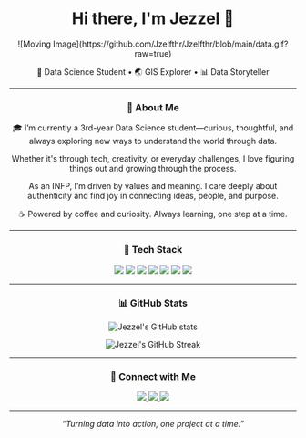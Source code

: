 <h1 align="center">Hi there, I'm Jezzel 👋</h1>
<p align="center">
  ![Moving Image](https://github.com/Jzelfthr/Jzelfthr/blob/main/data.gif?raw=true)
</p>
<p align="center">🌱 Data Science Student • 🌏 GIS Explorer • 📊 Data Storyteller</p>

---

<h3 align="center">🧠 About Me</h3>

<p align="center">
🎓 I’m currently a 3rd-year Data Science student—curious, thoughtful, and always exploring new ways to understand the world through data.
</p>

<p align="center">
Whether it's through tech, creativity, or everyday challenges, I love figuring things out and growing through the process.
</p>

<p align="center">
As an INFP, I’m driven by values and meaning. I care deeply about authenticity and find joy in connecting ideas, people, and purpose.
</p>

<p align="center">
☕ Powered by coffee and curiosity. Always learning, one step at a time.
</p>

---

<h3 align="center">🚀 Tech Stack</h3>

<p align="center">
  <img src="https://img.shields.io/badge/-Python-3776AB?style=flat-square&logo=python&logoColor=white" />
  <img src="https://img.shields.io/badge/-R-276DC3?style=flat-square&logo=r&logoColor=white" />
  <img src="https://img.shields.io/badge/-SQL-4479A1?style=flat-square&logo=postgresql&logoColor=white" />
  <img src="https://img.shields.io/badge/-QGIS-589632?style=flat-square&logo=qgis&logoColor=white" />
  <img src="https://img.shields.io/badge/-HTML-E34F26?style=flat-square&logo=html5&logoColor=white" />
  <img src="https://img.shields.io/badge/-Pandas-150458?style=flat-square&logo=pandas" />
  <img src="https://img.shields.io/badge/-Scikit--learn-F7931E?style=flat-square&logo=scikit-learn&logoColor=white" />
</p>

---

<h3 align="center">📊 GitHub Stats</h3>

<p align="center">
  <img src="https://github-readme-stats.vercel.app/api?username=Jzelfthr&show_icons=true&theme=tokyonight" alt="Jezzel's GitHub stats" />
</p>

<p align="center">
  <img src="https://github-readme-streak-stats.herokuapp.com/?user=Jzelfthr&theme=tokyonight" alt="Jezzel's GitHub Streak" />
</p>

---

<h3 align="center">💬 Connect with Me</h3>

<p align="center">
  <a href="https://www.linkedin.com/in/jezzel-faith-gier" target="_blank">
    <img src="https://img.shields.io/badge/-LinkedIn-0077B5?style=for-the-badge&logo=linkedin&logoColor=white" />
  </a>
  <a href="mailto:gier.jezzelfaith@gmail.com" target="_blank">
    <img src="https://img.shields.io/badge/-Email-EA4335?style=for-the-badge&logo=gmail&logoColor=white" />
  </a>
  <a href="https://www.instagram.com/jzelfthr/" target="_blank">
    <img src="https://img.shields.io/badge/-Instagram-E4405F?style=for-the-badge&logo=instagram&logoColor=white" />
  </a>
</p>

---

<p align="center"><i>“Turning data into action, one project at a time.”</i></p>
